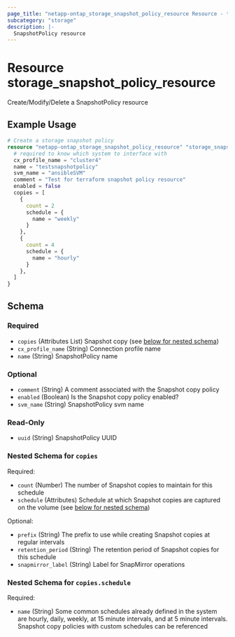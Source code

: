 ```yaml
---
page_title: "netapp-ontap_storage_snapshot_policy_resource Resource - terraform-provider-netapp-ontap"
subcategory: "storage"
description: |-
  SnapshotPolicy resource
---
```


# Resource storage_snapshot_policy_resource

Create/Modify/Delete a SnapshotPolicy resource

## Example Usage

```terraform
# Create a storage snapshot policy
resource "netapp-ontap_storage_snapshot_policy_resource" "storage_snapshot_policy" {
  # required to know which system to interface with
  cx_profile_name = "cluster4"
  name = "testsnapshotpolicy"
  svm_name = "ansibleSVM"
  comment = "Test for terraform snapshot policy resource"
  enabled = false
  copies = [
    {
      count = 2
      schedule = {
        name = "weekly"
      }
    },
    {
      count = 4
      schedule = {
        name = "hourly"
      }
    },
  ]
}
```

<!-- schema generated by tfplugindocs -->
## Schema

### Required

- `copies` (Attributes List) Snapshot copy (see [below for nested schema](#nestedatt--copies))
- `cx_profile_name` (String) Connection profile name
- `name` (String) SnapshotPolicy name

### Optional

- `comment` (String) A comment associated with the Snapshot copy policy
- `enabled` (Boolean) Is the Snapshot copy policy enabled?
- `svm_name` (String) SnapshotPolicy svm name

### Read-Only

- `uuid` (String) SnapshotPolicy UUID

<a id="nestedatt--copies"></a>
### Nested Schema for `copies`

Required:

- `count` (Number) The number of Snapshot copies to maintain for this schedule
- `schedule` (Attributes) Schedule at which Snapshot copies are captured on the volume (see [below for nested schema](#nestedatt--copies--schedule))

Optional:

- `prefix` (String) The prefix to use while creating Snapshot copies at regular intervals
- `retention_period` (String) The retention period of Snapshot copies for this schedule
- `snapmirror_label` (String) Label for SnapMirror operations

<a id="nestedatt--copies--schedule"></a>
### Nested Schema for `copies.schedule`

Required:

- `name` (String) Some common schedules already defined in the system are hourly, daily, weekly, at 15 minute intervals, and at 5 minute intervals. Snapshot copy policies with custom schedules can be referenced


